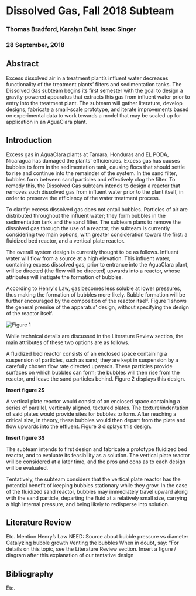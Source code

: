 # Dissolved Gas, Fall 2018 Subteam

### Thomas Bradford, Karalyn Buhl, Isaac Singer

### 28 September, 2018

## Abstract
Excess dissolved air in a treatment plant’s influent water decreases functionality of the treatment plants’ filters and sedimentation tanks. The Dissolved Gas subteam begins its first semester with the goal to design a gravity-powered apparatus that extracts this gas from influent water prior to entry into the treatment plant. The subteam will gather literature, develop designs, fabricate a small-scale prototype, and iterate improvements based on experimental data to work towards a model that may be scaled up for application in an AguaClara plant.

## Introduction
Excess gas in AguaClara plants at Tamara, Honduras and EL PODA, Nicaragua has damaged the plants' efficiencies. Excess gas has causes bubbles to form in the sedimentation tank, causing flocs that should settle to rise and continue into the remainder of the system. In the sand filter, bubbles form between sand particles and effectively clog the filter. To remedy this, the Dissolved Gas subteam intends to design a reactor that removes such dissolved gas from influent water prior to the plant itself, in order to preserve the efficiency of the water treatment process.

To clarify: excess dissolved gas does not entail bubbles. Particles of air are distributed throughout the influent water; they form bubbles in the sedimentation tank and the sand filter. The subteam plans to remove the dissolved gas through the use of a reactor; the subteam is currently considering two main options, with greater consideration toward the first: a fluidized bed reactor, and a vertical plate reactor.

The overall system design is currently thought to be as follows. Influent water will flow from a source at a high elevation. This influent water, containing excess dissolved gas, prior to entrance into the AguaClara plant, will be directed (the flow will be directed) upwards into a reactor, whose attributes will instigate the formation of bubbles.

According to Henry's Law, gas becomes less soluble at lower pressures, thus making the formation of bubbles more likely. Bubble formation will be further encouraged by the composition of the reactor itself. Figure 1 shows the general premise of the apparatus' design, without specifying the design of the reactor itself.  

  ![Figure 1](/Images/Figure1_General.png)

While technical details are discussed in the Literature Review section, the main attributes of these two options are as follows.

A fluidized bed reactor consists of an enclosed space containing a suspension of particles, such as sand; they are kept in suspension by a carefully chosen flow rate directed upwards. These particles provide surfaces on which bubbles can form; the bubbles will then rise from the reactor, and leave the sand particles behind. Figure 2 displays this design.

**Insert figure 2$**

A vertical plate reactor would consist of an enclosed space containing a series of parallel, vertically aligned, textured plates. The texture/indentation of said plates would provide sites for bubbles to form. After reaching a critical size, in theory, these bubbles would then depart from the plate and flow upwards into the effluent. Figure 3 displays this design.

**Insert figure 3$**

The subteam intends to first design and fabricate a prototype fluidized bed reactor, and to evaluate its feasibility as a solution. The vertical plate reactor will be considered at a later time, and the pros and cons as to each design will be evaluated.

Tentatively, the subteam considers that the vertical plate reactor has the potential benefit of keeping bubbles stationary while they grow. In the case of the fluidized sand reactor, bubbles may immediately travel upward along with the sand particle, departing the fluid at a relatively small size, carrying a high internal pressure, and being likely to redisperse into solution.

## Literature Review
Etc.
Mention Henry’s Law
NEED: Source about bubble pressure vs diameter
Catalyzing bubble growth
Venting the bubbles
When in doubt, say: “For details on this topic, see the Literature Review section.
Insert a figure / diagram after this explanation of our tentative design


## Bibliography
Etc.
